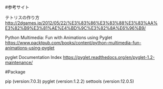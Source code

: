 #参考サイト

テトリスの作り方
http://2dgames.jp/2012/05/22/%E3%83%86%E3%83%88%E3%83%AA%E3%82%B9%E3%81%AE%E4%BD%9C%E3%82%8A%E6%96%B9/

Python Multimedia: Fun with Animations using Pyglet
https://www.packtpub.com/books/content/python-multimedia-fun-animations-using-pyglet

pyglet Documentation Index
https://pyglet.readthedocs.org/en/pyglet-1.2-maintenance/

#Package

pip (version:7.0.3)
pyglet (version:1.2.2)
settools (version:12.0.5)
